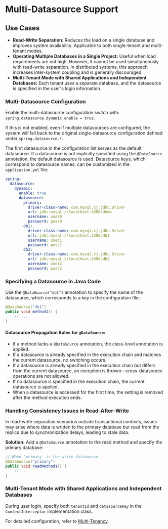 # Multi-Datasource Support

## Use Cases
* **Read-Write Separation:** Reduces the load on a single database and improves system availability. Applicable to both single-tenant and multi-tenant modes.
* **Operating Multiple Databases in a Single Project:** Useful when load requirements are not high. However, it cannot be used simultaneously with read-write separation. In distributed systems, this approach increases inter-system coupling and is generally discouraged.
* **Multi-Tenant Mode with Shared Applications and Independent Databases:** Each tenant uses a separate database, and the datasource is specified in the user's login information.

### Multi-Datasource Configuration
Enable the multi-datasource configuration switch with: `spring.datasource.dynamic.enable = true`.

If this is not enabled, even if multiple datasources are configured, the system will fall back to the original single-datasource configuration defined under `spring.datasource.*`.

The first datasource in the configuration list serves as the default datasource. If a datasource is not explicitly specified using the `@DataSource` annotation, the default datasource is used. Datasource keys, which correspond to datasource names, can be customized in the `application.yml` file:

```yml
spring:
  datasource:
    dynamic:
      enable: true
      datasource:
        primary:
          driver-class-name: com.mysql.cj.jdbc.Driver
          url: jdbc:mysql://localhost:3306/demo
          username: user0
          password: pass0
        db1:
          driver-class-name: com.mysql.cj.jdbc.Driver
          url: jdbc:mysql://localhost:3306/db1
          username: user1
          password: pass1
        db2:
          driver-class-name: com.mysql.cj.jdbc.Driver
          url: jdbc:mysql://localhost:3306/db2
          username: user2
          password: pass2
```

### Specifying a Datasource in Java Code
Use the `@DataSource("db1")` annotation to specify the name of the datasource, which corresponds to a key in the configuration file:

```java
@DataSource("db1")
public void method1() {
    // ...
}
```

#### Datasource Propagation Rules for `@DataSource`:
* If a method lacks a `@DataSource` annotation, the class-level annotation is applied.
* If a datasource is already specified in the execution chain and matches the current datasource, no switching occurs.
* If a datasource is already specified in the execution chain but differs from the current datasource, an exception is thrown—cross-datasource operations are not allowed.
* If no datasource is specified in the execution chain, the current datasource is applied.
* When a datasource is accessed for the first time, the setting is removed after the method execution ends.

### Handling Consistency Issues in Read-After-Write
In read-write separation scenarios outside transactional contexts, issues may arise where data is written to the primary database but read from the replica due to synchronization delays, leading to stale data.

**Solution:** Add a `@DataSource` annotation to the read method and specify the primary database:
```java
// When 'primary' is the write datasource.
@DataSource("primary")
public void readMethod1() {
    // ...
}
```

### Multi-Tenant Mode with Shared Applications and Independent Databases
During user login, specify both `tenantId` and `datasourceKey` in the `ContextInterceptor` implementation class.

For detailed configuration, refer to [Multi-Tenancy](./tenant).